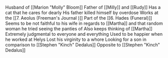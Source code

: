 Husband of [[Marion "Molly" Bloom]]
Father of [[Milly]] and [[Rudy]]
Has a cat that he cares for dearly
His father killed himself by overdose
Works at the [[7. Aeolus (Freeman's Journal )]]
Part of the [[6. Hades (Funeral)]]
Seems to be not faithful to his wife in regards to [[Martha]] and that random woman he tried seeing the panties of
Also keeps thinking of [[Martha]]
Extremely judgmental to everyone and everything
Used to be happier when he worked at Helys
Lost his virginity to a whore
Looking for a son in comparison to [[Stephen "Kinch" Dedalus]]
Opposite to [[Stephen "Kinch" Dedalus]]
